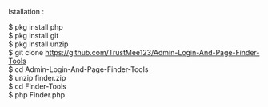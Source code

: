 Istallation :

$ pkg install php<br>
$ pkg install git<br>
$ pkg install unzip<br>
$ git clone https://github.com/TrustMee123/Admin-Login-And-Page-Finder-Tools<br>
$ cd Admin-Login-And-Page-Finder-Tools<br>
$ unzip finder.zip<br>
$ cd Finder-Tools<br>
$ php Finder.php<br>
